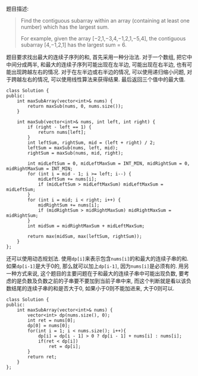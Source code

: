 题目描述:

>Find the contiguous subarray within an array (containing at least one number) which has the largest sum.
>
>For example, given the array [−2,1,−3,4,−1,2,1,−5,4],
>the contiguous subarray [4,−1,2,1] has the largest sum = 6.

题目要求找出最大的连续子序列的和, 首先采用一种分治法. 对于一个数组, 把它中中间分成两半, 和最大的连续子序列可能出现在左半边, 可能出现在右半边, 也有可能出现跨越左右的情况. 对于在左半边或右半边的情况, 可以使用递归缩小问题, 对于跨越左右的情况, 可以使用线性算法来获得结果. 最后返回三个值中的最大值.

    class Solution {
    public:
        int maxSubArray(vector<int>& nums) {
            return maxSub(nums, 0, nums.size());
        }

        int maxSub(vector<int>& nums, int left, int right) {
            if (right - left == 1) {
                return nums[left];
            }
            int leftSum, rightSum, mid = (left + right) / 2;
            leftSum = maxSub(nums, left, mid);
            rightSum = maxSub(nums, mid, right);

            int midLeftSum = 0, midLeftMaxSum = INT_MIN, midRightSum = 0, midRightMaxSum = INT_MIN;
            for (int i = mid - 1; i >= left; i--) {
                midLeftSum += nums[i];
                if (midLeftSum > midLeftMaxSum) midLeftMaxSum = midLeftSum;
            }
            for (int i = mid; i < right; i++) {
                midRightSum += nums[i];
                if (midRightSum > midRightMaxSum) midRightMaxSum = midRightSum;
            }
            int midSum = midRightMaxSum + midLeftMaxSum;

            return max(midSum, max(leftSum, rightSum));
        }
    };

还可以使用动态规划法. 使用`dp[i]`来表示包含`nums[i]`的和最大的连续子串的和. 如果`dp[i-1]`是大于0的, 那么就可以加上`dp[i-1]`, 因为`nums[i]`是必须有的. 用另一种方式来说, 这个题目的主要问题在于和最大的连续子串中可能出现负数, 要考虑的是负数及负数之前的子串要不要加到当前子串中来, 而这个判断就是看以该负数结尾的连续子串的和是否大于0, 如果小于0则不能加进来, 大于0则可以.

    class Solution {
    public:
        int maxSubArray(vector<int>& nums) {
            vector<int> dp(nums.size(), 0);
            int ret = nums[0];
            dp[0] = nums[0];
            for(int i = 1; i < nums.size(); i++){
                dp[i] = dp[i - 1] > 0 ? dp[i - 1] + nums[i] : nums[i];
                if(ret < dp[i])
                    ret = dp[i];
            }
            return ret;
        }
    };